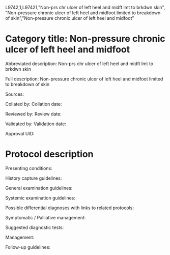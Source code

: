 L9742,1,L97421,"Non-prs chr ulcer of left heel and midft lmt to brkdwn skin", "Non-pressure chronic ulcer of left heel and midfoot limited to breakdown of skin","Non-pressure chronic ulcer of left heel and midfoot"
# Category title: Non-pressure chronic ulcer of left heel and midfoot

Abbreviated description: Non-prs chr ulcer of left heel and midft lmt to brkdwn skin

Full description: Non-pressure chronic ulcer of left heel and midfoot limited to breakdown of skin

Sources:

Collated by:
Collation date:

Reviewed by:
Review date:

Validated by:
Validation date:

Approval UID:

# Protocol description

Presenting conditions:

History capture guidelines:

General examination guidelines:

Systemic examination guidelines:

Possible differential diagnoses with links to related protocols:

Symptomatic / Palliative management:

Suggested diagnostic tests:

Management:

Follow-up guidelines:
